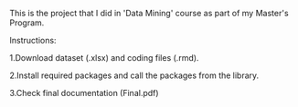 
This is the project that I did in 'Data Mining' course as part of my Master's Program.

Instructions:

1.Download dataset (.xlsx) and coding files (.rmd).

2.Install required packages and call the packages from the library.

3.Check final documentation (Final.pdf)


